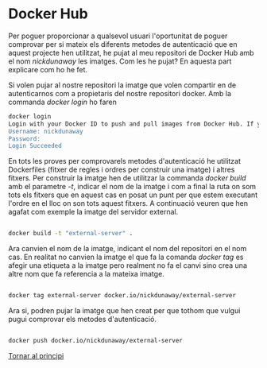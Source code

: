 # Docker Hub

Per poguer proporcionar a qualsevol usuari l'oportunitat de poguer comprovar per si mateix els diferents metodes de autenticació que en aquest projecte
hen utilitzat, he pujat al meu repositori de Docker Hub amb el nom *nickdunaway* les imatges. Com les he pujat? En aquesta part explicare com ho he fet.

Si volen pujar al nostre repositori la imatge que volen compartir en de autenticarnos com a propietaris del nostre repositori docker. Amb la commanda 
*docker login* ho faren

```bash
docker login
Login with your Docker ID to push and pull images from Docker Hub. If you don't have a Docker ID, head over to https://hub.docker.com to create one.
Username: nickdunaway
Password: 
Login Succeeded

```

En tots les proves per comprovarels  metodes d'autenticació he utilitzat Dockerfiles (fitxer de regles i ordres per construir una imatge) i altres fitxers. Per
construir la imatge hen de utilitzar la commanda *docker build* amb el parametre *-t*, indicar el nom de la imatge i com a final la ruta on som tots els fitxers
que en aquest cas en posat un punt per que estem executant l'ordre en el lloc on son tots aquest fitxers. A continuació veuren que hen agafat com exemple la
imatge del servidor external.

```bash

docker build -t "external-server" .

```
Ara canvien el nom de la imatge, indicant el nom del repositori en el nom cas. En realitat no canvien la imatge el que fa la comanda *docker tag* es afegir
una etiqueta a la imatge pero realment no fa el canvi sino crea una altre nom que fa referencia a la mateixa imatge.

```bash

docker tag external-server docker.io/nickdunaway/external-server

```

Ara si, podren pujar la imatge que hen creat per que tothom que vulgui pugui comprovar els metodes d'autenticació.

```bash

docker push docker.io/nickdunaway/external-server

```


[Tornar al principi](https://github.com/isx26067826/project/blob/master/README.md)
